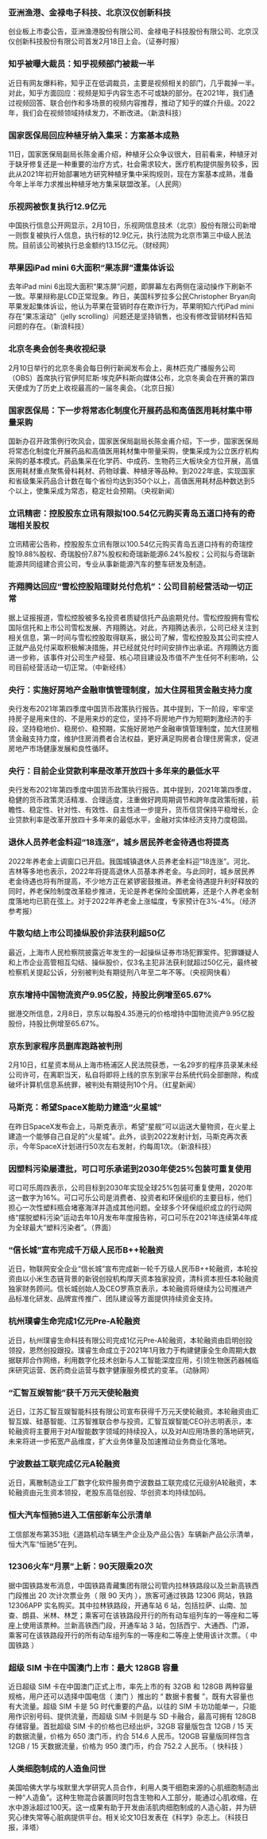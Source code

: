 ### 亚洲渔港、金禄电子科技、北京汉仪创新科技
创业板上市委公告，亚洲渔港股份有限公司、金禄电子科技股份有限公司、北京汉仪创新科技股份有限公司首发2月18日上会。（证券时报）
### 知乎被曝大裁员：知乎视频部门被裁一半
近日有网友爆料称，知乎正在低调裁员，主要是视频相关的部门，几乎裁掉一半。对此，知乎方面回应：视频是知乎内容生态不可或缺的部分。在2021年，我们通过视频回答、联合创作和多场景的视频内容推荐，推动了知乎的媒介升级。2022年，我们会在视频领域持续发力，不断改进。（新浪科技）
### 国家医保局回应种植牙纳入集采：方案基本成熟
11日，国家医保局副局长陈金甫介绍，种植牙公众争议很大，目前看来，种植牙对于缺牙修复还是一种重要的治疗方式，社会需求较大，医疗机构提供服务较多，因此从2021年初开始部署地方研究种植牙集中采购规则，现在方案基本成熟，准备今年上半年力求推出种植牙地方集采联盟改革。（人民网）
### 乐视网被恢复执行12.9亿元
中国执行信息公开网显示，2月10日，乐视网信息技术（北京）股份有限公司新增一则恢复被执行人信息，执行标的12.9亿元，执行法院为北京市第三中级人民法院。目前该公司被执行总金额约13.15亿元。（财经网）
### 苹果因iPad mini 6大面积“果冻屏”遭集体诉讼
去年iPad mini 6出现大面积“果冻屏”问题，即屏幕左右两侧在滚动操作下刷新不一致。苹果辩称是LCD正常现象。昨日，美国科罗拉多公民Christopher Bryan向苹果发起集体诉讼，他认为苹果在营销时存在欺诈行为，苹果明知六代iPad mini存在“果冻滚动”（jelly scrolling）问题还是坚持销售，也没有修改营销材料告知问题的存在。（新浪科技）
### 北京冬奥会创冬奥收视纪录
2月10日举行的北京冬奥会每日例行新闻发布会上，奥林匹克广播服务公司（OBS）首席执行官伊阿尼斯·埃克萨科斯向媒体公布，北京冬奥会在开赛的第四天便成为了历史上收视最高的一届冬奥会。（北京日报）
### 国家医保局：下一步将常态化制度化开展药品和高值医用耗材集中带量采购
国新办召开政策例行吹风会，国家医保局副局长陈金甫介绍，下一步，国家医保局将常态化制度化开展药品和高值医用耗材集中带量采购，使集采成为公立医疗机构采购的基本模式。药品集采在化学药、中成药、生物药三大板块全方位开展，高值医用耗材重点聚焦骨科耗材、药物球囊、种植牙等品种。到2022年底，实现国家和省级集采药品合计数在每个省份均达到350个以上，高值医用耗材品种数达到5个以上，使集采成为常态，稳定社会预期。（央视新闻）
### 立讯精密：控股股东立讯有限拟100.54亿元购买青岛五道口持有的奇瑞相关股权
立讯精密公告称，控股股东立讯有限以100.54亿元购买青岛五道口持有的奇瑞控股19.88%股权、奇瑞股份7.87%股权和奇瑞新能源6.24%股权；公司拟与奇瑞新能源共同组建合资公司，专业从事新能源汽车的整车研发及制造。
### 齐翔腾达回应“雪松控股陷理财兑付危机”：公司目前经营活动一切正常
据上证报报道，雪松控股被多名投资者质疑信托产品逾期兑付。雪松控股拥有雪松国际信托和上市公司雪松发展、齐翔腾达。对此，齐翔腾达表示，公司已经关注到相关信息，第一时间与雪松控股取得联系，据公司了解，雪松控股及其公司实控人正就产品兑付采取积极解决措施，并已经就兑付时间安排作出承诺。齐翔腾达方面进一步称，该事件对公司生产经营、核心项目建设及市值不产生任何不利影响，公司目前经营活动一切正常。（中新经纬）
### 央行：实施好房地产金融审慎管理制度，加大住房租赁金融支持力度
央行发布2021年第四季度中国货币政策执行报告。其中提到，下一阶段，牢牢坚持房子是用来住的、不是用来炒的定位，坚持不将房地产作为短期刺激经济的手段，坚持稳地价、稳房价、稳预期，实施好房地产金融审慎管理制度，加大住房租赁金融支持力度，维护住房消费者合法权益，更好满足购房者合理住房需求，促进房地产市场健康发展和良性循环。
### 央行：目前企业贷款利率是改革开放四十多年来的最低水平
央行发布2021年第四季度中国货币政策执行报告。其中提到，2021年第四季度，稳健的货币政策灵活精准、合理适度，注重做好跨周期调节和跨年度政策衔接，前瞻性、稳定性、针对性、有效性、自主性进一步提升，货币信贷保持平稳增长，企业贷款利率是改革开放四十多年来的最低水平，金融对实体经济支持力度稳固。
### 退休人员养老金料迎“18连涨”，城乡居民养老金待遇也将提高
2022年养老金上调窗口已开启。我国城镇退休人员养老金料迎“18连涨”。河北、吉林等多地也表示，2022年将提高退休人员基本养老金。与此同时，城乡居民养老金待遇也将有所提高，不少地方正在紧锣密鼓推进。养老金待遇提升利好释放的同时，养老保险制度改革稳步推进，无论是养老保险全国统筹，还是个人养老金制度落地均已箭在弦上。对于2022年养老金上涨幅度，专家预计在3%-4%。（经济参考报）
### 牛散勾结上市公司操纵股价非法获利超50亿
最近，上海市人民检察院披露近年发生的一起操纵证券市场犯罪案件。犯罪嫌疑人和上市企业高管相互勾结、操纵股价，仅3名主犯非法获利就超过50亿元，最终被检察机关提起公诉，分别被判处有期徒刑八年至二年不等。（央视网快看）
### 京东增持中国物流资产9.95亿股，持股比例增至65.67%
据港交所信息，2月8日，京东以每股4.35港元的价格增持中国物流资产9.95亿股股份，持股比例增至65.67%。
### 京东到家程序员删库跑路被判刑
2月10日，红星资本局从上海市杨浦区人民法院获悉，一名29岁的程序员录某未经公司许可，在离职当天，私自将即将上线的京东到家平台系统代码全部删除，构成破坏计算机信息系统罪，被判处有期徒刑10个月。（红星新闻）
### 马斯克：希望SpaceX能助力建造“火星城”
在昨日SpaceX发布会上，马斯克表示，希望“星舰”可以运送大量物资，在火星上建造一个能够自己自足的"火星城"。此外，谈到2022发射计划，马斯克再次表示，今年SpaceX计划进行50次左右发射，约每周1次。（新浪科技）
### 因塑料污染屡遭批，可口可乐承诺到2030年使25%包装可重复使用
可口可乐周四表示，公司目标到2030年实现全球25%包装可重复使用，2020年这一数字为16%。可口可乐公司是消费者、投资者和环保组织的主要目标，他们担心一次性塑料瓶会堵塞海洋并造成其他问题。全球多个环保组织成立的行动网络“摆脱塑料污染”运动去年10月发布年度报告称，可口可乐在2021年连续第4年成为全球最大“塑料污染者”。（界面）
### “信长城”宣布完成千万级人民币B++轮融资
近日，物联网安全企业“信长城”宣布完成新一轮千万级人民币B++轮融资，本轮投资由以小米生态链背景的新锐创投机构厚天资本独家投资，清科资本担任本轮融资独家财务顾问。信长城创始人及CEO罗燕京表示，本轮融资将继续为公司推进产品标准化研发、品牌宣传推广、团队建设等方面提供持续资金支持。
### 杭州璞睿生命完成1亿元Pre-A轮融资
近日，杭州璞睿生命科技有限公司完成1亿元Pre-A轮融资，本轮融资由启明创投领投，恩然创投跟投。璞睿生命成立于2021年1月致力于构建健康全生命周期大数据联邦合作网络，利用数字化技术创新与人工智能深度应用，引领生物医药器械临床研究运营、医药商业运营与数字健康服务模式的变革。（动脉网）
### “汇智互娱智能”获千万元天使轮融资
近日，江苏汇智互娱智能科技有限公司宣布获得千万元天使轮融资。本轮融资由汇智互娱、硅基智能、江苏智推联合参与投资。汇智互娱智能CEO孙志明表示，本轮融资将主要用于对AI智能数字领域的持续投入，以及对AI应用场景的落地研究，未来将进一步拓宽产品维度，扩大业务体量及加速推动业务商业化落地。
### 宁波数益工联完成亿元A轮融资
近日，离散制造业工厂数字化软件服务商宁波数益工联完成亿元级别A轮融资，本轮融资由元生资本领投，老股东高瓴创投、华创资本均持续加码。
### 恒大汽车恒驰5进入工信部新车公示清单
工信部发布第353批《道路机动车辆生产企业及产品公告》车辆新产品公示清单，恒大汽车“恒驰5”在列。
### 12306火车“月票”上新：90天限乘20次
据中国铁路发布消息，中国铁路青藏集团有限公司管内拉林铁路段以及兰新高铁西门段推出 20 次计次票业务（ 限 90 天内 ），旅客可通过铁路 12306 网站，铁路 12306APP 实名购买。其中拉林铁路段，开通车站 6 站，包括拉萨、山南、加查、朗县、米林、林芝；乘客可在该铁路段开行的所有动车组列车的一等座和二等座上使用该票种。兰新高铁西门段，开通车站 3 站，包括西宁、大通西、门源，乘客可在该铁路段开行的所有动车组列车的一等座和二等座上使用该计次票。（ 中国铁路 ）
### 超级 SIM 卡在中国澳门上市：最大 128GB 容量
近日超级 SIM 卡在中国澳门正式上市，率先上市的有 32GB 和 128GB 两种容量规格，用户还可以选择中国电信（ 澳门 ）推出的 “ 数据卡套餐 ”，既有大容量也有大流量。超级 SIM 卡是 5G 时代重要的产品，以往的 SIM 卡功功能单一，只能用作识别号码、提供流量，而超级 SIM 卡则是与 SD 卡融合，最高可拥有 128GB 存储容量。首批超级 SIM 卡的价格也已经出炉，32GB 容量版包含 12GB / 15 天的数据流量，价格为 650 澳门币，约合 514.6 人民币。120GB 容量版同样包含 12GB / 15 天数据流量，价格为 950 澳门币，约合 752.2 人民币。（ 快科技 ）
### 人类细胞制成的人造鱼问世
美国哈佛大学与埃默里大学研究人员合作，利用人类干细胞来源的心肌细胞制造出一种“人造鱼”。这种生物混合装置同时包含生物和人工部分，能通过心肌收缩，在水中游泳超过100天。这一成果有助于开发由活肌肉细胞制成的人造心脏，并为研究心律失常等心脏病提供平台。相关论文10日发表在《科学》杂志上。（科技日报，泽塔）
